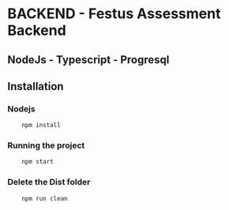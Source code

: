 # BACKEND - Festus Assessment Backend

## NodeJs - Typescript - Progresql

## Installation

### Nodejs

```sh
    npm install
```

### Running the project

```sh
    npm start
```

### Delete  the Dist folder

```sh
    npm run clean
```
